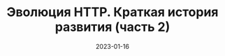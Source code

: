 ---
title: Эволюция HTTP. Краткая история развития (часть 2)
description: Эволюция HTTP. Часть 2. Краткая история развития самого популярного протокола Всемирной паутины
date: 2023-01-16
type: link
source: https://habr.com/ru/companies/sbermarket/articles/710780/
---